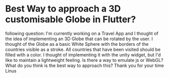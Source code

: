 
# Best Way to approach a 3D customisable Globe in Flutter?

following question:
I'm currently working on a Travel App and I thought of the idea of implementing an 3D Globe that can be rotated by the user. I thought of the Globe as a basic White Sphere with the borders of the countries visible as a stroke. All countries that have been visited should be filled with a color.
I thought of implementing it with the unity widget, but I'd like to maintain a lightweight feeling.
Is there a way to emulate js or WebGL?
What do you think is the best way to approach this?
Thank you for your time
Linus

        